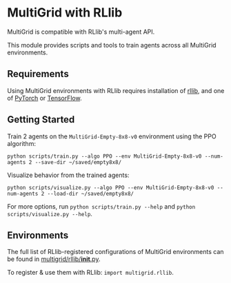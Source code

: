 # MultiGrid with RLlib

MultiGrid is compatible with RLlib's multi-agent API.

This module provides scripts and tools to train agents across all MultiGrid environments.

## Requirements

Using MultiGrid environments with RLlib requires installation of [rllib](https://docs.ray.io/en/latest/rllib/index.html), and one of [PyTorch](https://pytorch.org/) or [TensorFlow](https://www.tensorflow.org/).

## Getting Started

Train 2 agents on the `MultiGrid-Empty-8x8-v0` environment using the PPO algorithm:

    python scripts/train.py --algo PPO --env MultiGrid-Empty-8x8-v0 --num-agents 2 --save-dir ~/saved/empty8x8/

Visualize behavior from the trained agents:

    python scripts/visualize.py --algo PPO --env MultiGrid-Empty-8x8-v0 --num-agents 2 --load-dir ~/saved/empty8x8/

For more options, run ``python scripts/train.py --help`` and ``python scripts/visualize.py --help``.

## Environments

The full list of RLlib-registered configurations of MultiGrid environments can be found in [multigrid/rllib/__init__.py](./__init__.py).

To register & use them with RLlib: `import multigrid.rllib`.
